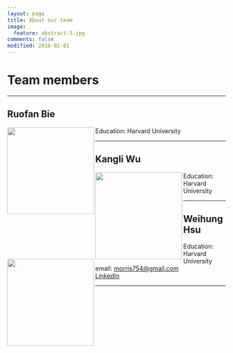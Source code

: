 ```yaml
---
layout: page
title: About our team
image:
  feature: abstract-5.jpg
comments: false
modified: 2016-02-01
---
```



# Team members

--- 

## Ruofan Bie

<img align="left" src="{{ site.url }}/images/Ruofan.jpg"  width="200" height="200">

Education: Harvard University




---

## Kangli Wu
<img align="left" src="{{ site.url }}/images/Kangli.jpg"  width="200" height="200">

Education: Harvard University






---

## Weihung Hsu

<img align="left" src="{{ site.url }}/images/morris.JPG"  width="200" height="200">

Education: Harvard University  
email: morris754@gmail.com  
[LinkedIn](https://www.linkedin.com/in/morris-hsu-657307bb/)









---





<!-- ## HPSTR Features:

* Compatible with Jekyll 3 and GitHub Pages.
* Responsive templates for post, page, and post index `_layouts`. Looks great on mobile, tablet, and desktop devices.
* Gracefully degrades in older browsers. Compatible with Internet Explorer 8+ and all modern browsers.  
* Sweet animated menu.
* Background image support.
* Support for large images to call out your favorite posts.
* Optional [Disqus](http://disqus.com) comments.
* Simple and clear permalink structure[^1].
* [Open Graph](https://developers.facebook.com/docs/opengraph/) and [Twitter Cards](https://dev.twitter.com/docs/cards) support for a better social sharing experience.
* [Custom 404 page]({{ site.url }}/404.html) to get you started.
* [Syntax highlighting]({{ site.url }}/code-highlighting-post/) stylesheets to make your code examples look snazzy.

<div markdown="0"><a href="{{ site.url }}/theme-setup/" class="btn btn-info">Theme Setup</a> <a href="https://github.com/mmistakes/hpstr-jekyll-theme" class="btn btn-success">Download HPSTR</a></div>

[^1]: Example: *domain.com/category-name/post-title* -->
